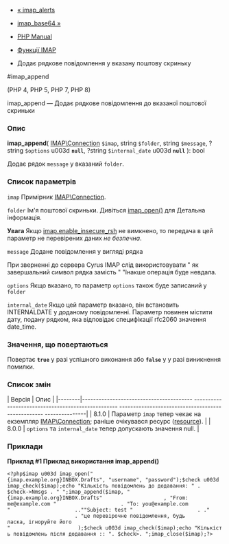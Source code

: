 - [« imap_alerts](function.imap-alerts.md)
- [imap_base64 »](function.imap-base64.md)

- [PHP Manual](index.md)
- [Функції IMAP](ref.imap.md)
- Додає рядкове повідомлення у вказану поштову скриньку

#imap_append

(PHP 4, PHP 5, PHP 7, PHP 8)

imap_append — Додає рядкове повідомлення до вказаної поштової скриньки

### Опис

**imap_append**(
[IMAP\Connection](class.imap-connection.md) `$imap`,
string `$folder`,
string `$message`,
?string `$options` u003d **`null`**,
?string `$internal_date` u003d **`null`**
): bool

Додає рядок `message` у вказаний `folder`.

### Список параметрів

`imap`
Примірник [IMAP\Connection](class.imap-connection.md).

`folder`
Ім'я поштової скриньки. Дивіться [imap_open()](function.imap-open.md) для
Детальна інформація.

**Увага**
Якщо
[imap.enable_insecure_rsh](imap.configuration.md#ini.imap.enable-insecure-rsh)
не вимкнено, то передача в цей параметр не перевірених даних *не
безпечна*.

`message`
Додане повідомлення у вигляді рядка

При зверненні до сервера Cyrus IMAP слід використовувати "
як
завершальний символ рядка замість "
"Інакше операція буде невдала.

`options`
Якщо вказано, то параметр `options` також буде записаний у `folder`

`internal_date`
Якщо цей параметр вказано, він встановить INTERNALDATE у доданому
повідомленні. Параметр повинен містити дату, подану рядком,
яка відповідає специфікації rfc2060 значення date_time.

### Значення, що повертаються

Повертає **`true`** у разі успішного виконання або **`false`** у
у разі виникнення помилки.

### Список змін

| Версія | Опис |
|--------|---------------------------------------- -------------------------------------------------- -------------------------------------------------- ---------------|
| 8.1.0 | Параметр `imap` тепер чекає на екземпляр [IMAP\Connection](class.imap-connection.md); раніше очікувався ресурс ([resource](language.types.resource.md)). |
| 8.0.0 | `options` та `internal_date` тепер допускають значення null. |

### Приклади

**Приклад #1 Приклад використання **imap_append()****

` <?php$imap u003d imap_open("{imap.example.org}INBOX.Drafts", "username", "password");$check u003d imap_check($imap);echo "Кількість повідомлень до додавання: " . $check->Nmsgs . "
";imap_append($imap, "{imap.example.org}INBOX.Drafts"                    , "From: me@example.com
"                     . "To: you@example.com
"                     ..""Subject: test
"                     . ."
                      . "це перевірочне повідомлення, будь ласка, ігноруйте його
"                      );$check u003d imap_check($imap);echo "Кількість повідомлень після додавання :: ". $check>.
";imap_close($imap);?> `
